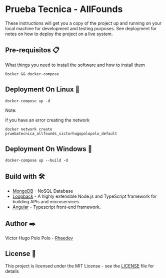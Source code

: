 # Prueba Tecnica - AllFounds
These instructions will get you a copy of the project up and running on your local machine for development and testing purposes. See deployment for notes on how to deploy the project on a live system.

## Pre-requisitos 📋
What things you need to install the software and how to install them
```
Docker && docker-compose 
```
## Deployment On Linux 🔧

```
docker-compose up -d
```

Note:

if you have an error creating the network
```
docker network create pruebatecnica_allfounds_victorhugopolopolo_default
```
## Deployment On Windows 🔧
```
docker-compose up --build -d
```

## Build with 🛠️
* [MongoDB](https://www.mongodb.com/es) - NoSQL Database
* [Loopback](https://loopback.io/) - A highly extensible Node.js and TypeScript framework
for building APIs and microservices.
* [Angular](https://angular.io/) - Typescript front-end framework.

## Author ✒️
Victor Hugo Polo Polo - [Rhaedev](https://github.com/rhaedev)
## License 📄
This project is licensed under the MIT License - see the [LICENSE](https://github.com/rhaedev/Prueba_Allfounds/blob/master/LICENSE) file for details
